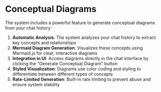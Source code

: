 # Conceptual Diagrams

The system includes a powerful feature to generate conceptual diagrams from your chat history:

1. **Automatic Analysis**: The system analyzes your chat history to extract key concepts and relationships
2. **Mermaid Diagram Generation**: Visualizes these concepts using Mermaid.js for clear, interactive diagrams
3. **Integration in UI**: Access diagrams directly in the chat interface by clicking the "Generate Conceptual Diagram" button
4. **Styled Visualization**: Diagrams use color coding and styling to differentiate between different types of concepts
5. **Rate-Limited Generation**: Built-in rate limiting to prevent abuse and ensure system stability 